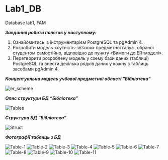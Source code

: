 # Lab1_DB
Database lab1, FAM


***Завдання роботи полягає у наступному:***
1. Ознайомитись із інструментарієм PostgreSQL та pgAdmin 4.
2. Розробити модель «сутність-зв’язок» предметної галузі, обраної студентом самостійно, відповідно до пункту «Вимоги до ER-моделі».
3. Перетворити розроблену модель у схему бази даних (таблиці) PostgreSQL та внести декілька рядків даних у кожну з таблиць засобами pgAdmin 4.


***Концептуальна модель учбової предметної області 
"Бібліотека"***

![er_scheme](images/er_scheme.png)

***Опис структури БД “Бібліотека”***

![Tables](images/t.png)

***Структура БД “Бібліотека”***

![Struct](images/tables.png)

***Фотографії таблиць з БД***

![Table-1](images/1.png)
![Table-2](images/2.png)
![Table-3](images/3.png)
![Table-4](images/4.png)
![Table-5](images/5.png)
![Table-6](images/6.png)
![Table-7](images/7.png)
![Table-8](images/8.png)
![Table-9](images/9.png)
![Table-10](images/10.png)
![Table-11](images/11.png)
